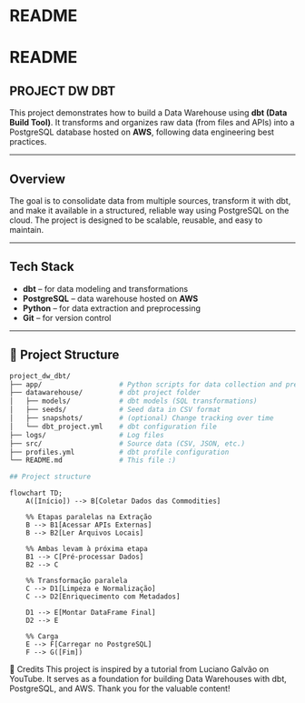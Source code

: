 # README
# README

## PROJECT DW DBT

This project demonstrates how to build a Data Warehouse using **dbt (Data Build Tool)**. It transforms and organizes raw data (from files and APIs) into a PostgreSQL database hosted on **AWS**, following data engineering best practices.

---

## Overview

The goal is to consolidate data from multiple sources, transform it with dbt, and make it available in a structured, reliable way using PostgreSQL on the cloud. The project is designed to be scalable, reusable, and easy to maintain.

---

## Tech Stack

- **dbt** – for data modeling and transformations  
- **PostgreSQL** – data warehouse hosted on **AWS**  
- **Python** – for data extraction and preprocessing  
- **Git** – for version control  

---

## 📁 Project Structure

```bash
project_dw_dbt/
├── app/                   # Python scripts for data collection and preprocessing
├── datawarehouse/         # dbt project folder
│   ├── models/            # dbt models (SQL transformations)
│   ├── seeds/             # Seed data in CSV format
│   ├── snapshots/         # (optional) Change tracking over time
│   └── dbt_project.yml    # dbt configuration file
├── logs/                  # Log files
├── src/                   # Source data (CSV, JSON, etc.)
├── profiles.yml           # dbt profile configuration
└── README.md              # This file :)

## Project structure
```

```mermaid
flowchart TD;
    A([Início]) --> B[Coletar Dados das Commodities]
    
    %% Etapas paralelas na Extração
    B --> B1[Acessar APIs Externas]
    B --> B2[Ler Arquivos Locais]
    
    %% Ambas levam à próxima etapa
    B1 --> C[Pré-processar Dados]
    B2 --> C

    %% Transformação paralela
    C --> D1[Limpeza e Normalização]
    C --> D2[Enriquecimento com Metadados]

    D1 --> E[Montar DataFrame Final]
    D2 --> E

    %% Carga
    E --> F[Carregar no PostgreSQL]
    F --> G([Fim])
```

🙌 Credits
This project is inspired by a tutorial from Luciano Galvão on YouTube. It serves as a foundation for building Data Warehouses with dbt, PostgreSQL, and AWS. Thank you for the valuable content!